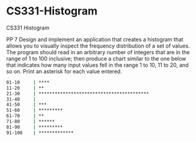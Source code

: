 # CS331-Histogram
CS331 Histogram


PP 7 Design and implement an application that creates a histogram that allows you to visually inspect the frequency distribution of a set of values. The program should  read in an arbitrary number of integers that are in the range of 1 to 100 inclusive; then produce a chart similar to the one below that indicates how many input values fell in the range 1 to 10, 11 to 20, and so on. Print an asterisk for each value entered.

```bash
01-10     | ****
11-20     | **
21-30     | *****************************************
31-40     |  
41-50     | ***
51-60     | *********
61-70     | **
71-80     | ******
81-90     | *********
91-100    | *************
```
